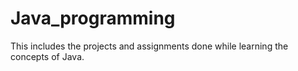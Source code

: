 # Java_programming
This includes the projects and assignments done while learning the concepts of Java.
